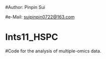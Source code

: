 #Author: Pinpin Sui

#e-Mail: suipinpin0722@163.com

# Ints11_HSPC

#Code for the analysis of multiple-omics data.
